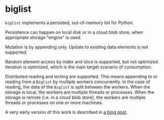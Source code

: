 # biglist

`biglist` implements a persisted, out-of-memory list for Python.

Persistence can happen on local disk or in a cloud blob store, when appropriate storage "engine" is used.

Mutation is by appending only. Update to existing data elements is not supported.

Random element access by index and slice is supported, but not optimized. Iteration is optimized, which is the main target scenario of consumption.

Distributed reading and writing are supported. This means appending to or reading from a `Biglist` by multiple workers concurrently. In the case of reading, the data of the `Biglist` is split between the workers. When the storage is local, the workers are multiple threads or processes. When the storage is remote (i.e. in a cloud blob store), the workers are multiple threads or processes on one or more machines.

A very early version of this work is described in [a blog post](https://zpz.github.io/blog/biglist/).
